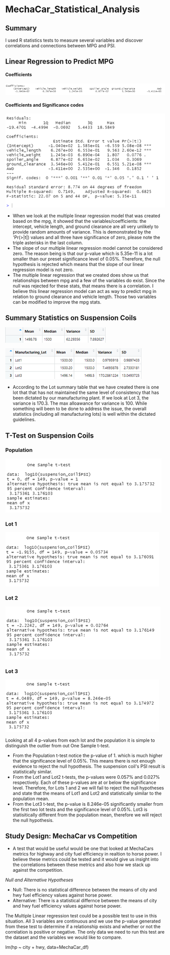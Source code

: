 # MechaCar_Statistical_Analysis

## Summary
I used R statistics tests to measure several variables and discover correlations and connections between MPG and PSI.

## Linear Regression to Predict MPG

#### Coefficients

![linearR1](/images/LM.1.png)

#### Coefficients and Significance codes

![linearR2](/images/lm_summary_stats.png)

  * When we look at the multiple linear regression model that was created based on the mpg, it showed that the variables/coefficients: the intercept, vehicle length, and ground clearance are all very unlikely to provide random amounts of variance. This is demonstrated by the 'Pr(>|t|) values and all three have significance of zero, please note the triple asterisks in the last column.
 * The slope of our multiple linear regression model cannot be considered zero. The reason being is that our p-value which is 5.35e-11 is a lot smaller than our preset significance level of 0.05%. Therefore, the null hypothesis is rejected which means that the slope of our linear regression model is not zero.
  * The multiple linear regression that we created does show us that relationships between mpg and a few of the variables do exist. Since the null was rejected for these stats, that means there is a correlation. I believe this linear regression model can act as way to predict mpg in relation to ground clearance and vehicle length. Those two variables can be modified to improve the mpg stats.

## Summary Statistics on Suspension Coils

![total_summary](/images/pop.summary.png)

![lot_summary](/images/lot_summary.png)

* According to the Lot summary table that we have created there is one lot that that has not maintained the same level of consistency that has been dictated by our manufacturing plant. If we look at Lot 3, the variance is 170.3. The max alloawance for variance is 100. While something will been to be done to address the issue, the overall statistics (including all manufacturing lots) is well within the dictated guidelines.

## T-Test on Suspension Coils

### Population
![Population](/images/pop.ttest.png)

### Lot 1
![Lot1](/images/lot1.ttest.png)

### Lot 2
![Lot2](/images/lot2.ttest.png)

### Lot 3
![Lot3](/images/lot3.ttest.png)

Looking at all 4 p-values from each lot and the population it is simple to distinguish the outlier from out One Sample t-test.

* From the Population t-test notice the p-value of 1. which is much higher that the significance level of 0.05%. This means there is not enough evidence to reject the null hypothesis. The suspension coil's PSI result is statistically similar.
* From the Lot1 and Lot2 t-tests, the p-values were 0.057% and 0.027% respectively. Each of these p-values are at or below the significance level. Therefore, for Lots 1 and 2 we will fail to reject the null hypotheses and state that the means of Lot1 and Lot2 and statistically similar to the population mean.
* From the Lot3 t-test, the p-value is 8.246e-05 significantly smaller from the first two lot tests and the significance level of 0.05%. Lot3 is statisitically different from the population mean, therefore we will reject the null hypothesis.

## Study Design: MechaCar vs Competition

* A test that would be useful would be one that looked at MechaCars metrics for highway and city fuel efficiency in realtion to horse power. I believe these metrics could be tested and it would give us insight into the correlations between these metrics and also how we stack up against the competition.

*Null and Alternative Hypotheses*
  - Null: There is no statistical difference between the means of city and hwy fuel efficiency values against horse power.
  - Alternative: There is a statistical differnce between the means of city and hwy fuel efficiency values against horse power.

The Multiple Linear regression test could be a possible test to use in this situation. All 3 variables are continuous and we use the p-value generated from these test to determine if a relationship exists and whether or not the correlation is positive or negative. The only data we need to run this test are the dataset and the variables we would like to compare. 

lm(hp ~ city + hwy, data=MechaCar_df)
